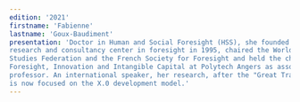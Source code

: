 ```yaml
---
edition: '2021'
firstname: 'Fabienne'
lastname: 'Goux-Baudiment'
presentation: 'Doctor in Human and Social Foresight (HSS), she founded proGective - a study,
research and consultancy center in foresight in 1995, chaired the World Futures
Studies Federation and the French Society for Foresight and held the chair of
Foresight, Innovation and Intangible Capital at Polytech Angers as associate
professor. An international speaker, her research, after the "Great Transition",
is now focused on the X.0 development model.'
---
```

